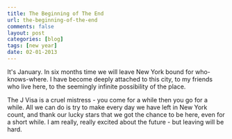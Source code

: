 ```yaml
---
title: The Beginning of The End
url: the-beginning-of-the-end
comments: false
layout: post
categories: [blog]
tags: [new year]
date: 02-01-2013
---
```

It's January. In six months time we will leave New York bound for who-knows-where. I have become deeply attached to this city, to my friends who live here, to the seemingly infinite possibility of the place. 

The J Visa is a cruel mistress - you come for a while then you go for a while. All we can do is try to make every day we have left in New York count, and thank our lucky stars that we got the chance to be here, even for a short while. I am really, really excited about the future - but leaving will be hard.